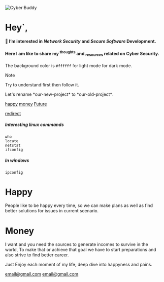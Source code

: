 ![Cyber Buddy](https://d2pn8kiwq2w21t.cloudfront.net/original_images/main_image_star-forming_region_carina_nircam_final-5mb.jpg)

# Hey`,
**👀 I’m interested in _Network Security_ and _Secure Software_ Development.**
  
#### Here I am like to share my <sup>thoughts</sup> and <sub>resources</sub> related on Cyber Security.

The background color is `#ffffff` for light mode  for dark mode.

>[!NOTE]
>Try to understand first then follow it.

Let's rename \*our-new-project\* to \*our-old-project\*.

[happy](#happy)  [money](#money)   [Future](#what-is-future-plan)

[redirect](redirect)

##### Interesting linux commands
```
who
locate
netstat
ifconfig
```

##### In windows
`ipconfig`

# Happy

People like to be happy every time, so we can make plans as well as find better solutions for issues in current scenario.


# Money

I want and you need the sources to generate incomes to survive in the world, To make that or achieve that goal we have to start preparations and also
strive to find better career.

<a name="what-is-future-plan"></a>

Just Enjoy each moment of my life, deep dive into happyness and pains.


<email@gmail.com>
<a href="email@gmail.com">email@gmail.com</a>

